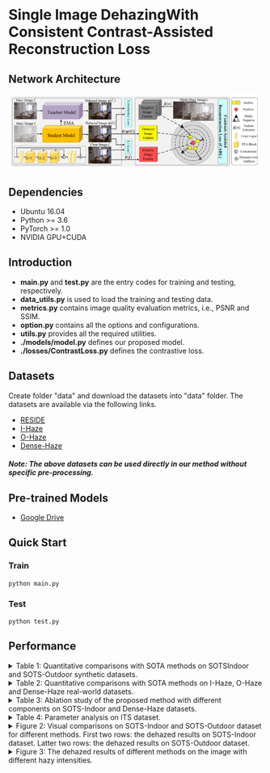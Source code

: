 # Single Image DehazingWith Consistent Contrast-Assisted Reconstruction Loss

## Network Architecture
![Network Architecture](./img/framework.png)

## Dependencies
- Ubuntu 16.04
- Python >= 3.6
- PyTorch >= 1.0
- NVIDIA GPU+CUDA

## Introduction
- **main.py** and **test.py** are the entry codes for training and testing, respectively.
- **data_utils.py** is used to load the training and testing data.
- **metrics.py** contains image quality evaluation metrics, i.e., PSNR and SSIM.
- **option.py** contains all the options and configurations.
- **utils.py** provides all the required utilities.
- **./models/model.py** defines our proposed model.
- **./losses/ContrastLoss.py** defines the contrastive loss.

## Datasets
Create folder "data" and download the datasets into "data" folder. The datasets are available via the following links.
- [RESIDE](https://sites.google.com/view/reside-dehaze-datasets/)
- [I-Haze](https://data.vision.ee.ethz.ch/cvl/ntire18//i-haze/)
- [O-Haze](https://data.vision.ee.ethz.ch/cvl/ntire18//o-haze/)
- [Dense-Haze](https://data.vision.ee.ethz.ch/cvl/ntire19//dense-haze/)
##### Note: The above datasets can be used directly in our method without specific pre-processing.

## Pre-trained Models
- [Google Drive](https://drive.google.com/drive/folders/19Ot3OG8MYyuUDXI7gn3sRaE-gWpGQV7o?usp=sharing)

## Quick Start
### Train
```
python main.py
```
### Test
```
python test.py
```

## Performance
<details>
  <summary>Table 1: Quantitative comparisons with SOTA methods on SOTSIndoor and SOTS-Outdoor synthetic datasets.</summary>
  ![](./img/SOTS.png)
</details>

<details>
  <summary>Table 2: Quantitative comparisons with SOTA methods on I-Haze, O-Haze and Dense-Haze real-world datasets.</summary>
  ![](./img/I-O-Dense.png)
</details>

<details>
  <summary>Table 3: Ablation study of the proposed method with different components on SOTS-Indoor and Dense-Haze datasets.</summary>
  ![](./img/loss.png)
</details>

<details>
  <summary>Table 4: Parameter analysis on ITS dataset.</summary>
  ![](./img/param.png)
</details>

<details>
  <summary>Figure 2: Visual comparisons on SOTS-Indoor and SOTS-Outdoor dataset for different methods. First two rows: the dehazed results on SOTS-Indoor dataset. Latter two rows: the dehazed results on SOTS-Outdoor dataset.</summary>
  ![](./img/SOTS_img.png)
</details>

<details>
  <summary>Figure 3: The dehazed results of different methods on the image with different hazy intensities.</summary>
  ![](./img/haze_level.png)
</details>





